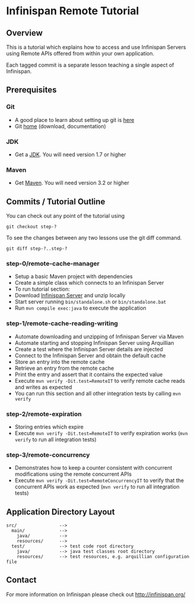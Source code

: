 # Infinispan Remote Tutorial

## Overview

This is a tutorial which explains how to access and use Infinispan Servers 
using Remote APIs offered from within your own application.

Each tagged commit is a separate lesson teaching a single aspect of Infinispan.

## Prerequisites

### Git

- A good place to learn about setting up git is [here][git-github]
- Git [home][git-home] (download, documentation)

### JDK

- Get a [JDK][jdk-download]. You will need version 1.7 or higher

### Maven

- Get [Maven][maven-download]. You will need version 3.2 or higher

## Commits / Tutorial Outline

You can check out any point of the tutorial using

    git checkout step-?

To see the changes between any two lessons use the git diff command.

    git diff step-?..step-?

### step-0/remote-cache-manager

- Setup a basic Maven project with dependencies
- Create a simple class which connects to an Infinispan Server
- To run tutorial section:
 - Download [Infinispan Server][infinispan-server-download] and unzip locally
 - Start server running `bin/standalone.sh` or `bin/standalone.bat`
 - Run `mvn compile exec:java` to execute the application 

### step-1/remote-cache-reading-writing

- Automate downloading and unzipping of Infinispan Server via Maven
- Automate starting and stopping Infinispan Server using Arquillian
- Create a test where the Infinispan Server details are injected
- Connect to the Infinispan Server and obtain the default cache
- Store an entry into the remote cache
- Retrieve an entry from the remote cache
- Print the entry and assert that it contains the expected value
- Execute `mvn verify -Dit.test=RemoteIT` to verify remote cache 
reads and writes as expected
 - You can run this section and all other integration tests by calling `mvn verify`
 
### step-2/remote-expiration

- Storing entries which expire
- Execute `mvn verify -Dit.test=RemoteIT` to verify expiration works 
(`mvn verify` to run all integration tests)

### step-3/remote-concurrency

- Demonstrates how to keep a counter consistent with concurrent modifications
using the remote concurrent APIs
- Execute `mvn verify -Dit.test=RemoteConcurrencyIT` to verify that the 
concurrent APIs work as expected (`mvn verify` to run all integration tests)

## Application Directory Layout

    src/                -->
      main/             -->
        java/           -->
        resources/      -->
      test/             --> test code root directory
        java/           --> java test classes root directory
        resources/      --> test resources, e.g. arquillian configuration file

## Contact

For more information on Infinispan please check out http://infinispan.org/

[jdk-download]: http://www.oracle.com/technetwork/articles/javase/index-jsp-138363.html
[git-home]: http://git-scm.com
[git-github]: http://help.github.com/set-up-git-redirect
[maven-download]: http://maven.apache.org/download.html
[infinispan-server-download]: http://infinispan.org/download 
